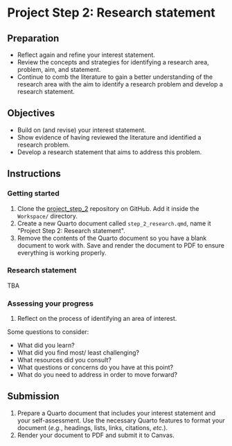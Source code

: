 # Project Step 2: Research statement

## Preparation

- Reflect again and refine your interest statement.
- Review the concepts and strategies for identifying a research area, problem, aim, and statement.
- Continue to comb the literature to gain a better understanding of the research area with the aim to identify a research problem and develop a research statement.

## Objectives

- Build on (and revise) your interest statement.
- Show evidence of having reviewed the literature and identified a research problem.
- Develop a research statement that aims to address this problem.

## Instructions

### Getting started

1. Clone the [project_step_2](https://github.com/lin-380-s24/project_step_2) repository on GitHub. Add it inside the `Workspace/` directory.
2. Create a new Quarto document called `step_2_research.qmd`, name it "Project Step 2: Research statement".
3. Remove the contents of the Quarto document so you have a blank document to work with. Save and render the document to PDF to ensure everything is working properly.

### Research statement

TBA


### Assessing your progress

1. Reflect on the process of identifying an area of interest.

Some questions to consider:

- What did you learn?
- What did you find most/ least challenging?
- What resources did you consult?
- What questions or concerns do you have at this point?
- What do you need to address in order to move forward?

## Submission

1. Prepare a Quarto document that includes your interest statement and your self-assessment. Use the necessary Quarto features to format your document (*e.g.*, headings, lists, links, citations, *etc.*).
2. Render your document to PDF and submit it to Canvas.

